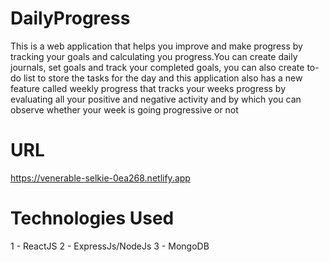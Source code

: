 # DailyProgress
This is a web application that helps you improve and make progress by tracking your goals and calculating you progress.You can create daily journals, set goals and track your completed goals, you can also create to-do list to store the tasks for the day and this application also has a new feature called weekly progress that tracks your weeks progress by evaluating all your positive and negative activity and by which you can observe whether  your week is going progressive or not

# URL
https://venerable-selkie-0ea268.netlify.app

# Technologies Used
1 - ReactJS 
2 - ExpressJs/NodeJs
3 - MongoDB

